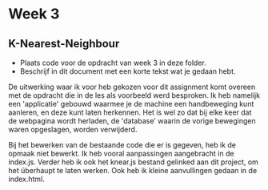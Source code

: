 # Week 3

## K-Nearest-Neighbour

- Plaats code voor de opdracht van week 3 in deze folder.
- Beschrijf in dit document met een korte tekst wat je gedaan hebt.

De uitwerking waar ik voor heb gekozen voor dit assignment komt overeen met de opdracht die in de les als voorbeeld werd besproken. 
Ik heb namelijk een 'applicatie' gebouwd waarmee je de machine een handbeweging kunt aanleren, en deze kunt laten herkennen. Het is wel zo dat bij elke keer dat de webpagina wordt herladen, de 'database' waarin de vorige bewegingen waren opgeslagen, worden verwijderd. 

Bij het bewerken van de bestaande code die er is gegeven, heb ik de opmaak niet bewerkt. Ik heb vooral aanpassingen aangebracht in de index.js. Verder heb ik ook het knear.js bestand gelinked aan dit project, om het überhaupt te laten werken. Ook heb ik kleine aanvullingen gedaan in de index.html. 